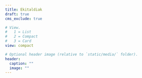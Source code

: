 ```yaml
---
title: Ekitaldiak
draft: true
cms_exclude: true

# View.
#   1 = List
#   2 = Compact
#   3 = Card
view: compact

# Optional header image (relative to `static/media/` folder).
header:
  caption: ""
  image: ""
---
```

